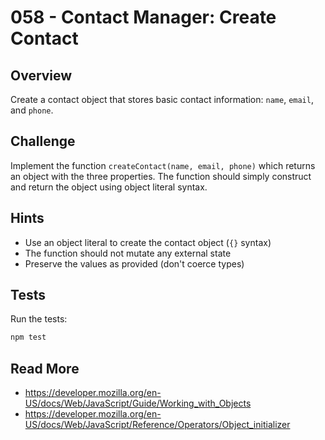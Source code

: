 # 058 - Contact Manager: Create Contact

## Overview

Create a contact object that stores basic contact information: `name`, `email`, and `phone`.

## Challenge

Implement the function `createContact(name, email, phone)` which returns an object with the three properties. The function should simply construct and return the object using object literal syntax.

## Hints

- Use an object literal to create the contact object (`{}` syntax)
- The function should not mutate any external state
- Preserve the values as provided (don't coerce types)

## Tests

Run the tests:

```bash
npm test
```

## Read More

- https://developer.mozilla.org/en-US/docs/Web/JavaScript/Guide/Working_with_Objects
- https://developer.mozilla.org/en-US/docs/Web/JavaScript/Reference/Operators/Object_initializer
